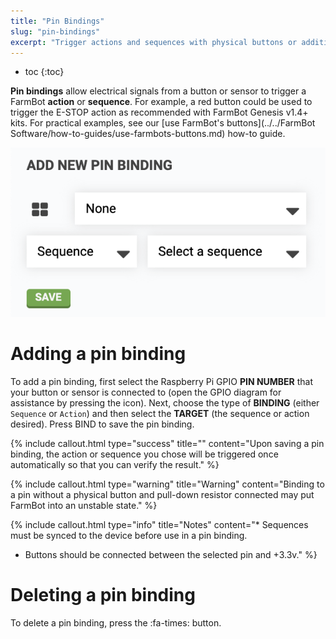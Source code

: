 ```yaml
---
title: "Pin Bindings"
slug: "pin-bindings"
excerpt: "Trigger actions and sequences with physical buttons or additional sensors\n[Open these settings in the app](https://my.farm.bot/app/designer/settings?highlight=pin_bindings)"
---
```


* toc
{:toc}

**Pin bindings** allow electrical signals from a button or sensor to trigger a FarmBot **action** or **sequence**. For example, a red button could be used to trigger the <span class="fb-button fb-red">E-STOP</span> action as recommended with FarmBot Genesis v1.4+ kits. For practical examples, see our [use FarmBot's buttons](../../FarmBot Software/how-to-guides/use-farmbots-buttons.md) how-to guide.

![Screen Shot 2020-04-22 at 4.57.08 PM.png](Screen_Shot_2020-04-22_at_4.57.08_PM.png)

# Adding a pin binding

To add a pin binding, first select the Raspberry Pi GPIO **PIN NUMBER** that your button or sensor is connected to (open the GPIO diagram for assistance by pressing the <span class="fa fa-th-large"></span> icon). Next, choose the type of **BINDING** (either `Sequence` or `Action`) and then select the **TARGET** (the sequence or action desired). Press <span class="fb-button fb-green">BIND</span> to save the pin binding.

{%
include callout.html
type="success"
title=""
content="Upon saving a pin binding, the action or sequence you chose will be triggered once automatically so that you can verify the result."
%}



{%
include callout.html
type="warning"
title="Warning"
content="Binding to a pin without a physical button and pull-down resistor connected may put FarmBot into an unstable state."
%}



{%
include callout.html
type="info"
title="Notes"
content="* Sequences must be synced to the device before use in a pin binding.
* Buttons should be connected between the selected pin and +3.3v."
%}

# Deleting a pin binding
To delete a pin binding, press the <span class="fb-button fb-red">:fa-times:</span> button.
